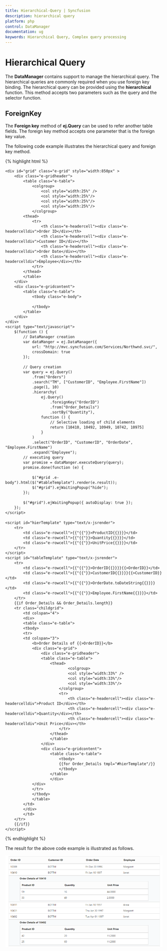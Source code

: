 ```yaml
---
title: Hierarchical-Query | Syncfusion
description: hierarchical query
platform: php
control: DataManager
documentation: ug
keywords: Hierarchical Query, Complex query processing
---
```


# Hierarchical Query

The **DataManager** contains support to manage the hierarchical query. The hierarchical queries are commonly required when you use foreign key binding. The hierarchical query can be provided using the **hierarchical** function. This method accepts two parameters such as the query and the selector function. 

## ForeignKey

The **Foreign key** method of **ej.Query** can be used to refer another table fields. The foreign key method accepts one parameter that is the foreign key value. 

The following code example illustrates the hierarchical query and foreign key method. 


{% highlight html %}

    <div id="grid" class="e-grid" style="width:850px" >
        <div class="e-gridheader">
            <table class="e-table">
                <colgroup>
                    <col style="width:25%" />
                    <col style="width:25%"/>
                    <col style="width:25%"/>
                    <col style="width:25%"/>
                </colgroup>
            <thead>
                <tr>
                    <th class="e-headercell"><div class="e-headercelldiv">Order ID</div></th>
                    <th class="e-headercell"><div class="e-headercelldiv">Customer ID</div></th>
                    <th class="e-headercell"><div class="e-headercelldiv">Order Date</div></th>
                    <th class="e-headercell"><div class="e-headercelldiv">Employee</div></th>
                </tr>
            </thead>
            </table>
        </div>
        <div class="e-gridcontent">
            <table class="e-table">
                <tbody class="e-body">

                </tbody>
            </table>
        </div>
    </div>
    <script type="text/javascript">
        $(function () {
            // DataManager creation
            var dataManger = ej.DataManager({
                url: "http://mvc.syncfusion.com/Services/Northwnd.svc/",
                crossDomain: true
            });

            // Query creation
            var query = ej.Query()
                .from("Orders")
                .search("TM", ["CustomerID", "Employee.FirstName"])
                .page(1, 10)
                .hierarchy(
                    ej.Query()
                        .foreignKey("OrderID")
                        .from("Order_Details")
                        .sortBy("Quantity"),
                    function () {
                        // Selective loading of child elements
                        return [10410, 10492, 10949, 10742, 10975]
                    }
                )
                .select("OrderID", "CustomerID", "OrderDate", "Employee.FirstName")
                .expand("Employee");
            // executing query
            var promise = dataManger.executeQuery(query);
            promise.done(function (e) {
                
                $("#grid .e-body").html($("#tableTemplate").render(e.result));
                $("#grid").ejWaitingPopup("hide");
            });

            $("#grid").ejWaitingPopup({ autoDisplay: true });
        });
    </script>

    <script id="hierTemplate" type="text/x-jsrender">
        <tr>
            <td class="e-rowcell">{{"{{"}}>ProductID{{}}}}</td>
            <td class="e-rowcell">{{"{{"}}>Quantity{{}}}}</td>
            <td class="e-rowcell">{{"{{"}}>UnitPrice{{}}}}</td>
        </tr>
    </script>
    <script id="tableTemplate" type="text/x-jsrender">
        <tr>
            <td class="e-rowcell">{{"{{"}}>OrderID{{}}}}{{>OrderID}}</td>
            <td class="e-rowcell">{{"{{"}}>CustomerID{{}}}}{{>CustomerID}}</td>
            <td class="e-rowcell">{{"{{"}}>OrderDate.toDateString{{}}}}</td>
            <td class="e-rowcell">{{"{{"}}>Employee.FirstName{{}}}}</td>
        </tr>
        {{if Order_Details && Order_Details.length}}
        <tr class="childgrid">
            <td colspan="4">
            <div>
            <table class="e-table">
            <tbody>  
            <tr>
            <td colspan="3">
                <b>Order Details of {{>OrderID}}</b>
                <div class="e-grid">
                    <div class="e-gridheader">
                    <table class="e-table">
                        <thead>
                                <colgroup>
                                <col style="width:33%" />
                                <col style="width:33%"/>
                                <col style="width:33%"/>
                            </colgroup>
                            <tr>
                                <th class="e-headercell"><div class="e-headercelldiv">Product ID</div></th>
                                <th class="e-headercell"><div class="e-headercelldiv">Quantity</div></th>
                                <th class="e-headercell"><div class="e-headercelldiv">Unit Price</div></th>
                            </tr>
                        </thead>
                        </table>  
                    </div>
                    <div class="e-gridcontent"> 
                        <table class="e-table">
                            <tbody>
                            {{for Order_Details tmpl="#hierTemplate"/}}
                            </tbody>
                        </table>
                        </div>
                </div>
                </tr>
                </tbody>  
                </table>
            </td>
            </div>
            </td>
        </tr>
        {{/if}}
    </script>

{% endhighlight %}

The result for the above code example is illustrated as follows.

![hierarchical](Hierarchical-Query_images/Hierarchical-Query_img1.png) 




